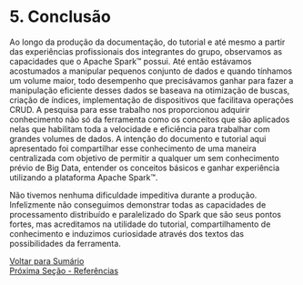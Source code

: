 # 5. Conclusão

Ao longo da produção da documentação, do tutorial e até mesmo a partir das experiências profissionais dos integrantes do grupo, observamos as capacidades que o Apache Spark™ possui.
Até então estávamos acostumados a manipular pequenos conjunto de dados e quando tínhamos um volume maior, todo desempenho que precisávamos ganhar para fazer a manipulação eficiente desses dados se baseava na otimização de buscas, criação de índices, implementação de dispositivos que facilitava operações CRUD.
A pesquisa para esse trabalho nos proporcionou adquirir conhecimento não só da ferramenta como os conceitos que são aplicados nelas que habilitam toda a velocidade e eficiência para trabalhar com grandes volumes de dados.
A intenção do documento e tutorial aqui apresentado foi compartilhar esse conhecimento de uma maneira centralizada com objetivo de permitir a qualquer um sem conhecimento prévio de Big Data, 
entender os conceitos básicos e ganhar experiência utilizando a plataforma Apache Spark™.


Não tivemos nenhuma dificuldade impeditiva durante a produção. Infelizmente não conseguimos demonstrar todas as capacidades de processamento distribuído e paralelizado do Spark que são seus pontos fortes, 
mas acreditamos na utilidade do tutorial, compartilhamento de conhecimento e induzimos curiosidade através dos textos das possibilidades da ferramenta.


[Voltar para Sumário](/#sumário)  
[Próxima Seção - Referências](/seções/referências.md)